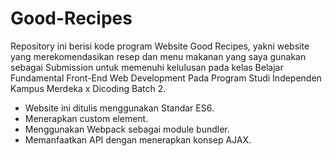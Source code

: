 # Good-Recipes

Repository ini berisi kode program Website Good Recipes, yakni website yang merekomendasikan resep dan menu makanan yang saya gunakan sebagai Submission untuk memenuhi kelulusan pada kelas Belajar Fundamental Front-End Web Development Pada Program Studi Independen Kampus Merdeka x Dicoding Batch 2. 

- Website ini ditulis menggunakan Standar ES6.
- Menerapkan custom element.
- Menggunakan Webpack sebagai module bundler.
- Memanfaatkan API dengan menerapkan konsep AJAX.
